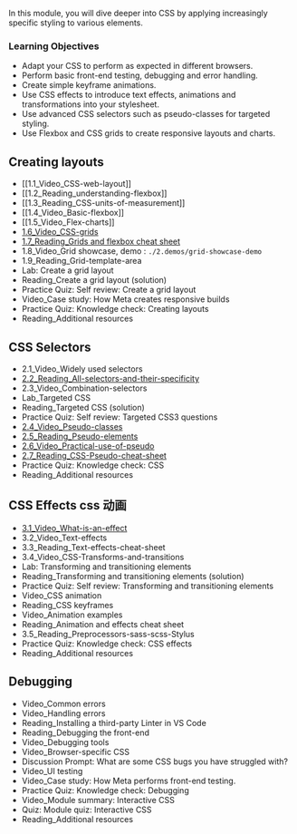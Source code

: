 
In this module, you will dive deeper into CSS by applying increasingly specific styling to various elements.
### Learning Objectives
- Adapt your CSS to perform as expected in different browsers.
- Perform basic front-end testing, debugging and error handling.
- Create simple keyframe animations.
- Use CSS effects to introduce text effects, animations and transformations into your stylesheet.
- Use advanced CSS selectors such as pseudo-classes for targeted styling.
- Use Flexbox and CSS grids to create responsive layouts and charts.

## Creating layouts
- [[1.1_Video_CSS-web-layout]]
- [[1.2_Reading_understanding-flexbox]]
- [[1.3_Reading_CSS-units-of-measurement]]
- [[1.4_Video_Basic-flexbox]]
- [[1.5_Video_Flex-charts]]
- [1.6_Video_CSS-grids](./1.course/1.6_Video_CSS-grids.md)
- [1.7_Reading_Grids and flexbox cheat sheet](./1.course/1.7_grids-and-flexbox-cheat-sheet.md)
- 1.8_Video_Grid showcase, demo : `./2.demos/grid-showcase-demo`
- 1.9_Reading_Grid-template-area
- Lab: Create a grid layout
- Reading_Create a grid layout (solution)
- Practice Quiz: Self review: Create a grid layout
- Video_Case study: How Meta creates responsive builds
- Practice Quiz: Knowledge check: Creating layouts
- Reading_Additional resources

## CSS Selectors
- 2.1_Video_Widely used selectors
- [2.2_Reading_All-selectors-and-their-specificity](./1.course/2.2_Reading_All-selectors-and-their-specificity.md)
- 2.3_Video_Combination-selectors
- Lab_Targeted CSS
- Reading_Targeted CSS (solution)
- Practice Quiz: Self review: Targeted CSS3 questions
- [2.4_Video_Pseudo-classes](./1.course/2.4_Video_Pseudo-classes.md)
- [2.5_Reading_Pseudo-elements](2.5_Reading_pseudo-elements.md)
- [2.6_Video_Practical-use-of-pseudo](./1.course/2.6_Video_Practical-use-of-pseudo.md)
- [2.7_Reading_CSS-Pseudo-cheat-sheet](./1.course/2.7_Reading_CSS-Pseudo-cheat-sheet.md)
- Practice Quiz: Knowledge check: CSS
- Reading_Additional resources

## CSS Effects css 动画
- [3.1_Video_What-is-an-effect](./1.course/3.1_Video_What-is-an-effect.md)
- 3.2_Video_Text-effects
- 3.3_Reading_Text-effects-cheat-sheet
- 3.4_Video_CSS-Transforms-and-transitions
- Lab: Transforming and transitioning elements
- Reading_Transforming and transitioning elements (solution)
- Practice Quiz: Self review: Transforming and transitioning elements
- Video_CSS animation
- Reading_CSS keyframes
- Video_Animation examples
- Reading_Animation and effects cheat sheet
- 3.5_Reading_Preprocessors-sass-scss-Stylus
- Practice Quiz: Knowledge check: CSS effects
- Reading_Additional resources

## Debugging

- Video_Common errors
- Video_Handling errors
- Reading_Installing a third-party Linter in VS Code
- Reading_Debugging the front-end
- Video_Debugging tools
- Video_Browser-specific CSS
- Discussion Prompt: What are some CSS bugs you have struggled with?
- Video_UI testing
- Video_Case study: How Meta performs front-end testing.
- Practice Quiz: Knowledge check: Debugging
- Video_Module summary: Interactive CSS
- Quiz: Module quiz: Interactive CSS
- Reading_Additional resources